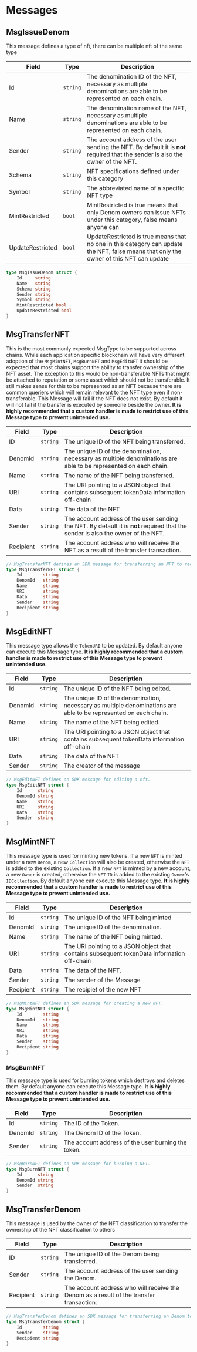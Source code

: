 # Messages

## MsgIssueDenom

This message defines a type of nft, there can be multiple nft of the same type

| **Field**        | **Type** | **Description**                                                                                                                        |
| ---------------- | -------- | -------------------------------------------------------------------------------------------------------------------------------------- |
| Id               | `string` | The denomination ID of the NFT, necessary as multiple denominations are able to be represented on each chain.                          |
| Name             | `string` | The denomination name of the NFT, necessary as multiple denominations are able to be represented on each chain.                        |
| Sender           | `string` | The account address of the user sending the NFT. By default it is **not** required that the sender is also the owner of the NFT.       |
| Schema           | `string` | NFT specifications defined under this category                                                                                         |
| Symbol           | `string` | The abbreviated name of a specific NFT type                                                                                            |
| MintRestricted   | `bool`   | MintRestricted is true means that only Denom owners can issue NFTs under this category, false means anyone can                         |
| UpdateRestricted | `bool`   | UpdateRestricted is true means that no one in this category can update the NFT, false means that only the owner of this NFT can update |

```go
type MsgIssueDenom struct {
    Id     string
    Name   string
    Schema string
    Sender string
    Symbol string
    MintRestricted bool
    UpdateRestricted bool
}
```

## MsgTransferNFT

This is the most commonly expected MsgType to be supported across chains. While each application specific blockchain will have very different adoption of the `MsgMintNFT`, `MsgBurnNFT` and `MsgEditNFT` it should be expected that most chains support the ability to transfer ownership of the NFT asset. The exception to this would be non-transferable NFTs that might be attached to reputation or some asset which should not be transferable. It still makes sense for this to be represented as an NFT because there are common queriers which will remain relevant to the NFT type even if non-transferable. This Message will fail if the NFT does not exist. By default it will not fail if the transfer is executed by someone beside the owner. **It is highly recommended that a custom handler is made to restrict use of this Message type to prevent unintended use.**

| **Field** | **Type** | **Description**                                                                                                                  |
| --------- | -------- | -------------------------------------------------------------------------------------------------------------------------------- |
| ID        | `string` | The unique ID of the NFT being transferred.                                                                                      |
| DenomId   | `string` | The unique ID of the denomination, necessary as multiple denominations are able to be represented on each chain.                 |
| Name      | `string` | The name of the NFT being transferred.                                                                                           |
| URI       | `string` | The URI pointing to a JSON object that contains subsequent tokenData information off-chain                                       |
| Data      | `string` | The data of the NFT                                                                                                              |
| Sender    | `string` | The account address of the user sending the NFT. By default it is **not** required that the sender is also the owner of the NFT. |
| Recipient | `string` | The account address who will receive the NFT as a result of the transfer transaction.                                            |

```go
// MsgTransferNFT defines an SDK message for transferring an NFT to recipient.
type MsgTransferNFT struct {
    Id        string
    DenomId   string
    Name      string
    URI       string
    Data      string
    Sender    string
    Recipient string
}
```

## MsgEditNFT

This message type allows the `TokenURI` to be updated. By default anyone can execute this Message type. **It is highly recommended that a custom handler is made to restrict use of this Message type to prevent unintended use.**

| **Field** | **Type** | **Description**                                                                                                  |
| --------- | -------- | ---------------------------------------------------------------------------------------------------------------- |
| Id        | `string` | The unique ID of the NFT being edited.                                                                           |
| DenomId   | `string` | The unique ID of the denomination, necessary as multiple denominations are able to be represented on each chain. |
| Name      | `string` | The name of the NFT being edited.                                                                                |
| URI       | `string` | The URI pointing to a JSON object that contains subsequent tokenData information off-chain                       |
| Data      | `string` | The data of the NFT                                                                                              |
| Sender    | `string` | The creator of the message                                                                                       |

```go
// MsgEditNFT defines an SDK message for editing a nft.
type MsgEditNFT struct {
    Id      string
    DenomId string
    Name    string
    URI     string
    Data    string
    Sender  string
}
```

## MsgMintNFT

This message type is used for minting new tokens. If a new `NFT` is minted under a new `Denom`, a new `Collection` will also be created, otherwise the `NFT` is added to the existing `Collection`. If a new `NFT` is minted by a new account, a new `Owner` is created, otherwise the `NFT` `ID` is added to the existing `Owner`'s `IDCollection`. By default anyone can execute this Message type. **It is highly recommended that a custom handler is made to restrict use of this Message type to prevent unintended use.**

| **Field** | **Type** | **Description**                                                                            |
| --------- | -------- | ------------------------------------------------------------------------------------------ |
| Id        | `string` | The unique ID of the NFT being minted                                                      |
| DenomId   | `string` | The unique ID of the denomination.                                                         |
| Name      | `string` | The name of the NFT being minted.                                                          |
| URI       | `string` | The URI pointing to a JSON object that contains subsequent tokenData information off-chain |
| Data      | `string` | The data of the NFT.                                                                       |
| Sender    | `string` | The sender of the Message                                                                  |
| Recipient | `string` | The recipiet of the new NFT                                                                |

```go
// MsgMintNFT defines an SDK message for creating a new NFT.
type MsgMintNFT struct {
    Id        string
    DenomId   string
    Name      string
    URI       string
    Data      string
    Sender    string
    Recipient string
}
```

### MsgBurnNFT

This message type is used for burning tokens which destroys and deletes them. By default anyone can execute this Message type. **It is highly recommended that a custom handler is made to restrict use of this Message type to prevent unintended use.**

| **Field** | **Type** | **Description**                                    |
| --------- | -------- | -------------------------------------------------- |
| Id        | `string` | The ID of the Token.                               |
| DenomId   | `string` | The Denom ID of the Token.                         |
| Sender    | `string` | The account address of the user burning the token. |

```go
// MsgBurnNFT defines an SDK message for burning a NFT.
type MsgBurnNFT struct {
    Id      string
    DenomId string
    Sender  string
}
```

## MsgTransferDenom

This message is used by the owner of the NFT classification to transfer the ownership of the NFT classification to others

| **Field** | **Type** | **Description**                                                                         |
| --------- | -------- | --------------------------------------------------------------------------------------- |
| ID        | `string` | The unique ID of the Denom being transferred.                                           |
| Sender    | `string` | The account address of the user sending the Denom.                                      |
| Recipient | `string` | The account address who will receive the Denom as a result of the transfer transaction. |

```go
// MsgTransferDenom defines an SDK message for transferring an Denom to recipient.
type MsgTransferDenom struct {
    Id        string
    Sender    string
    Recipient string
}
```
